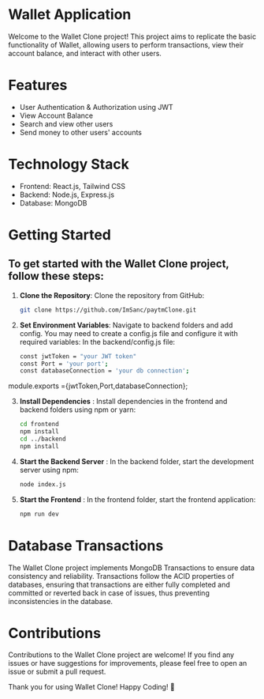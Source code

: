 
# Wallet Application

Welcome to the Wallet Clone project! This project aims to replicate the basic functionality of Wallet, allowing users to perform transactions, view their account balance, and interact with other users.

# Features
- User Authentication & Authorization using JWT
- View Account Balance
- Search and view other users
- Send money to other users' accounts

# Technology Stack
- Frontend: React.js, Tailwind CSS
- Backend: Node.js, Express.js
- Database: MongoDB

# Getting Started

## To get started with the Wallet Clone project, follow these steps:

1. **Clone the Repository**: Clone the repository from GitHub:

   ```bash
   git clone https://github.com/ImSanc/paytmClone.git


2. **Set Environment Variables**: Navigate to backend folders and add config. You may need to create a config.js file and configure it with required variables: In the backend/config.js file:

    ```bash
    const jwtToken = "your JWT token"
    const Port = 'your port';
    const databaseConnection = 'your db connection';

module.exports  ={jwtToken,Port,databaseConnection};

3. **Install Dependencies** : Install dependencies in the frontend and backend folders using npm or yarn:

    ```bash
    cd frontend
    npm install
    cd ../backend
    npm install


4. **Start the Backend Server** : In the backend folder, start the development server using npm:
    ```bash
    node index.js

5. **Start the Frontend** : In the frontend folder, start the frontend application:
    ```bash 
    npm run dev

# Database Transactions
The Wallet Clone project implements MongoDB Transactions to ensure data consistency and reliability. Transactions follow the ACID properties of databases, ensuring that transactions are either fully completed and committed or reverted back in case of issues, thus preventing inconsistencies in the database.

# Contributions
Contributions to the Wallet Clone project are welcome! If you find any issues or have suggestions for improvements, please feel free to open an issue or submit a pull request.

Thank you for using Wallet Clone! Happy Coding! 🚀